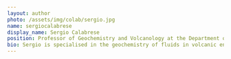 ```yaml
---
layout: author
photo: /assets/img/colab/sergio.jpg 
name: sergiocalabrese
display_name: Sergio Calabrese
position: Professor of Geochemistry and Volcanology at the Department of Earth and Marine Sciences, University of Palermo (Italy)
bio: Sergio is specialised in the geochemistry of fluids in volcanic environments, with a focus on the origin, transport and fate of trace elements. 
---
```

